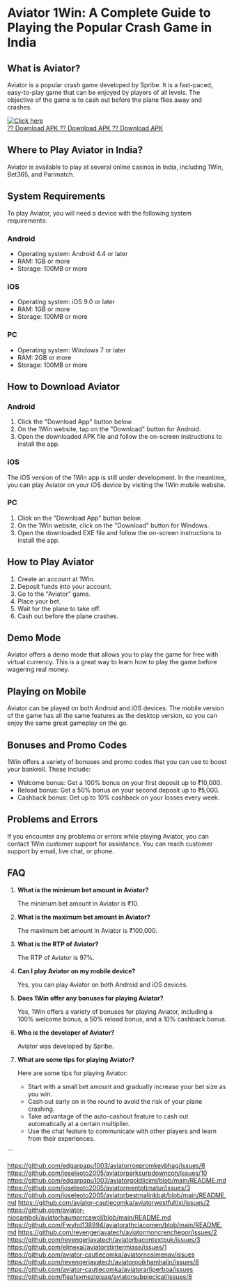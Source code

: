 # Aviator 1Win: A Complete Guide to Playing the Popular Crash Game in India

## What is Aviator?

Aviator is a popular crash game developed by Spribe. It is a fast-paced,
easy-to-play game that can be enjoyed by players of all levels. The
objective of the game is to cash out before the plane flies away and
crashes.

[![Click
here](https://readscoops.com/wp-content/uploads/2023/03/Readscoop-aviator-1-1.jpg)](https://traff.sbs/deff)\
[?? Download APK ?? Download APK ?? Download
APK](https://traff.sbs/deff)

## Where to Play Aviator in India?

Aviator is available to play at several online casinos in India,
including 1Win, Bet365, and Parimatch.

## System Requirements

To play Aviator, you will need a device with the following system
requirements:

### Android

-   Operating system: Android 4.4 or later
-   RAM: 1GB or more
-   Storage: 100MB or more

### iOS

-   Operating system: iOS 9.0 or later
-   RAM: 1GB or more
-   Storage: 100MB or more

### PC

-   Operating system: Windows 7 or later
-   RAM: 2GB or more
-   Storage: 100MB or more

## How to Download Aviator

### Android

1.  Click the "Download App" button below.
2.  On the 1Win website, tap on the "Download" button for Android.
3.  Open the downloaded APK file and follow the on-screen instructions
    to install the app.

### iOS

The iOS version of the 1Win app is still under development. In the
meantime, you can play Aviator on your iOS device by visiting the 1Win
mobile website.

### PC

1.  Click on the "Download App" button below.
2.  On the 1Win website, click on the "Download" button for
    Windows.
3.  Open the downloaded EXE file and follow the on-screen instructions
    to install the app.

## How to Play Aviator

1.  Create an account at 1Win.
2.  Deposit funds into your account.
3.  Go to the "Aviator" game.
4.  Place your bet.
5.  Wait for the plane to take off.
6.  Cash out before the plane crashes.

## Demo Mode

Aviator offers a demo mode that allows you to play the game for free
with virtual currency. This is a great way to learn how to play the game
before wagering real money.

## Playing on Mobile

Aviator can be played on both Android and iOS devices. The mobile
version of the game has all the same features as the desktop version, so
you can enjoy the same great gameplay on the go.

## Bonuses and Promo Codes

1Win offers a variety of bonuses and promo codes that you can use to
boost your bankroll. These include:

-   Welcome bonus: Get a 100% bonus on your first deposit up to ₹10,000.
-   Reload bonus: Get a 50% bonus on your second deposit up to ₹5,000.
-   Cashback bonus: Get up to 10% cashback on your losses every week.

## Problems and Errors

If you encounter any problems or errors while playing Aviator, you can
contact 1Win customer support for assistance. You can reach customer
support by email, live chat, or phone.

## FAQ

1.  **What is the minimum bet amount in Aviator?**

    The minimum bet amount in Aviator is ₹10.

2.  **What is the maximum bet amount in Aviator?**

    The maximum bet amount in Aviator is ₹100,000.

3.  **What is the RTP of Aviator?**

    The RTP of Aviator is 97%.

4.  **Can I play Aviator on my mobile device?**

    Yes, you can play Aviator on both Android and iOS devices.

5.  **Does 1Win offer any bonuses for playing Aviator?**

    Yes, 1Win offers a variety of bonuses for playing Aviator, including
    a 100% welcome bonus, a 50% reload bonus, and a 10% cashback bonus.

6.  **Who is the developer of Aviator?**

    Aviator was developed by Spribe.

7.  **What are some tips for playing Aviator?**

    Here are some tips for playing Aviator:

    -   Start with a small bet amount and gradually increase your bet
        size as you win.
    -   Cash out early on in the round to avoid the risk of your plane
        crashing.
    -   Take advantage of the auto-cashout feature to cash out
        automatically at a certain multiplier.
    -   Use the chat feature to communicate with other players and learn
        from their experiences.

\`\`\`

https://github.com/edgarpapu1003/aviatorroepromkeybhag/issues/6
https://github.com/joseleoto2005/aviatorparksurpdowncon/issues/10
https://github.com/edgarpapu1003/aviatorgoldlicimi/blob/main/README.md
https://github.com/joseleoto2005/aviatormentptimatur/issues/3
https://github.com/joseleoto2005/aviatorbestmalinkbat/blob/main/README.md
https://github.com/aviator-cautiecomka/aviatorwestfultixi/issues/2
https://github.com/aviator-niocamboli/aviatorhaumorrcawol/blob/main/README.md
https://github.com/Fwyhd138994/aviatorathciacomen/blob/main/README.md
https://github.com/revengerjavatech/aviatormoncrenchepor/issues/2
https://github.com/revengerjavatech/aviatorbacontextpuk/issues/3
https://github.com/elmexal/aviatorstintermiase/issues/1
https://github.com/aviator-cautiecomka/aviatornosimenav/issues
https://github.com/revengerjavatech/aviatorpoikhamhalin/issues/8
https://github.com/aviator-cautiecomka/aviatorarliperboa/issues
https://github.com/fleafsxmezloisaq/aviatorsubpiecical/issues/8
